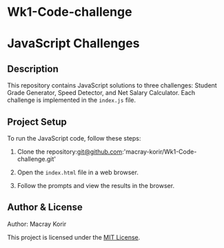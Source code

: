 # Wk1-Code-challenge
# JavaScript Challenges

## Description
This repository contains JavaScript solutions to three challenges: Student Grade Generator, Speed Detector, and Net Salary Calculator. Each challenge is implemented in the `index.js` file.

## Project Setup
To run the JavaScript code, follow these steps:

1. Clone the repository:git@github.com:'macray-korir/Wk1-Code-challenge.git'

2. Open the `index.html` file in a web browser.

3. Follow the prompts and view the results in the browser.

## Author & License
Author: Macray Korir

This project is licensed under the [MIT License](LICENSE).
